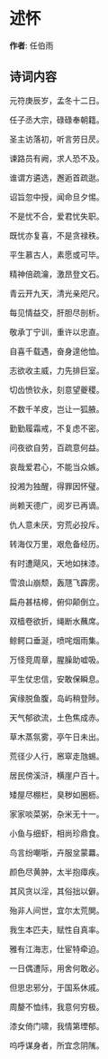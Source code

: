 # 述怀

**作者**: 任伯雨

## 诗词内容

元符庚辰岁，孟冬十二日。

任子丞大宗，碌碌奉朝籍。

圣主访落初，听言劳日昃。

谏路员有阙，求人恐不及。

谁谓方遴选，邂逅首疏逖。

诏旨忽中授，闻命旦夕惕。

不是忧不合，爱君忧失职。

既忧亦复喜，不是贪禄秩。

平生慕古人，素愿或可毕。

精神倍疏瀹，激昂登文石。

青云开九天，清光亲咫尺。

每见情益交，肝胆尽剖析。

敬承丁宁训，重许以忠直。

自喜千载遇，奋身遑他恤。

志欲收主威，力先排巨室。

切齿愤钦永，刻意望夔稷。

不数千羊皮，岂让一狐腋。

勤勤履霜戒，不复虑不密。

问夜欲自劳，百疏意何益。

哀哉爱君心，不能当众嫉。

投湘为独醒，得罪因怀璧。

尚赖天德广，阅岁已再谪。

仇人意未厌，穷荒必投斥。

转海仅万里，艰危备经历。

有时遭飓风，天地如抹漆。

雪浪山崩颓，轰豗飞霹雳。

扁舟甚桔槔，俯仰颠倒立。

双樯卷欲折，绳断水蘸席。

鲸鳄口垂涎，喷咤烟雨集。

万怪竞周章，腥臊助嘘吸。

平生仗忠信，安敢保瞬息。

寅缘脱鱼腹，岛屿稍登陟。

天气郁欲流，土色焦成赤。

草木蒸氛雾，亭午日未出。

荒径少人行，窸窣走虺蜴。

居民傍溪浒，横崖户百十。

矮屋尽棚栏，臭秽如圈枥。

家家啖菜粥，杂米无十一。

小鱼与细虾，相尚珍鼎食。

鸟言纷嘲哳，卉服坌蒙羃。

颜色尽黄肿，太半抱瘴疾。

其风贪以淫，其俗拙以僻。

殆非人间世，宜尔太荒閴。

我生本匹夫，赋性自真率。

雅有江海志，仕宦特牵迫。

一日偶遭际，用舍何敢必。

但思忠邪分，于国系休戚。

周嫠不恤纬，我意何穷极。

漆女倚门啸，我情第堙郁。

呜呼谋身者，所宜念阴隲。

